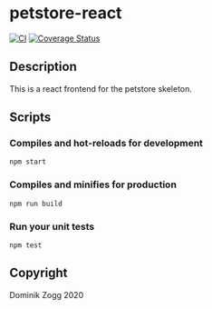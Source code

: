 # petstore-react

[![CI](https://github.com/chubbyjs/petstore-react/workflows/CI/badge.svg?branch=master)](https://github.com/chubbyjs/petstore-react/actions?query=workflow%3ACI)
[![Coverage Status](https://coveralls.io/repos/github/chubbyjs/petstore-react/badge.svg?branch=master)](https://coveralls.io/github/chubbyjs/petstore-react?branch=master)

## Description

This is a react frontend for the petstore skeleton.

## Scripts

### Compiles and hot-reloads for development
```
npm start
```

### Compiles and minifies for production
```
npm run build
```

### Run your unit tests
```
npm test
```

## Copyright

Dominik Zogg 2020
